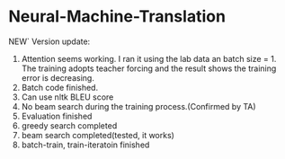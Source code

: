 # Neural-Machine-Translation
NEW`
Version update:
1. Attention seems working. I ran it using the lab data an batch size = 1. The
   training adopts teacher forcing and the result shows the training error is
   decreasing.
2. Batch code finished. 
3. Can use nltk BLEU score
4. No beam search during the training process.(Confirmed by TA)
5. Evaluation finished
6. greedy search completed
7. beam search completed(tested, it works)
8. batch-train, train-iteratoin finished


